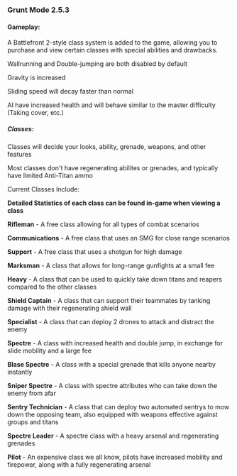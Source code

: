 ### Grunt Mode 2.5.3

#### Gameplay:

A Battlefront 2-style class system is added to the game, allowing you to purchase and view certain classes with special abilities and drawbacks.

Wallrunning and Double-jumping are both disabled by default

Gravity is increased

Sliding speed will decay faster than normal

AI have increased health and will behave similar to the master difficulty (Taking cover, etc.)


##### Classes:

Classes will decide your looks, ability, grenade, weapons, and other features

Most classes don't have regenerating abilites or grenades, and typically have limited Anti-Titan ammo

Current Classes Include:

**Detailed Statistics of each class can be found in-game when viewing a class**

**Rifleman** - A free class allowing for all types of combat scenarios

**Communications** - A free class that uses an SMG for close range scenarios

**Support** - A free class that uses a shotgun for high damage

**Marksman** - A class that allows for long-range gunfights at a small fee

**Heavy** - A class that can be used to quickly take down titans and reapers compared to the other classes

**Shield Captain** - A class that can support their teammates by tanking damage with their regenerating shield wall

**Specialist** - A class that can deploy 2 drones to attack and distract the enemy

**Spectre** - A class with increased health and double jump, in exchange for slide mobility and a large fee

**Blase Spectre** - A class with a special grenade that kills anyone nearby instantly

**Sniper Spectre** - A class with spectre attributes who can take down the enemy from afar

**Sentry Technician** - A class that can deploy two automated sentrys to mow down the opposing team, also equipped with weapons effective against groups and titans

**Spectre Leader** - A spectre class with a heavy arsenal and regenerating grenades

**Pilot** - An expensive class we all know, pilots have increased mobility and firepower, along with a fully regenerating arsenal
